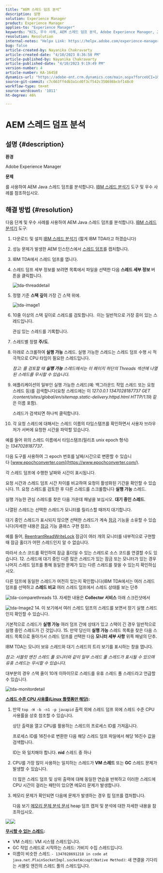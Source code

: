 ```yaml
---
title: “AEM 스레드 덤프 분석”
description: 설명
solution: Experience Manager
product: Experience Manager
applies-to: "Experience Manager"
keywords: "KCS, 우수 사례, AEM 스레드 덤프 분석, Adobe Experience Manager, Java, IBM 스레드 분석기"
resolution: Resolution
internal-notes: "Helpx Link: https://helpx.adobe.com/experience-manager/kb/thread-dump-analysis.html"
bug: false
article-created-by: Nayanika Chakravarty
article-created-date: "4/10/2023 8:36:58 PM"
article-published-by: Nayanika Chakravarty
article-published-date: "4/10/2023 9:19:49 PM"
version-number: 4
article-number: KA-16458
dynamics-url: "https://adobe-ent.crm.dynamics.com/main.aspx?forceUCI=1&pagetype=entityrecord&etn=knowledgearticle&id=70f9ec69-dfd7-ed11-a7c7-6045bd006b3d"
source-git-commit: c7c063ff4db3a1cd0f3cf542c350698bcbf148c0
workflow-type: tm+mt
source-wordcount: '1011'
ht-degree: 46%

---
```


# AEM 스레드 덤프 분석

## 설명 {#description}


<b>환경</b>

Adobe Experience Manager

<b>문제</b>

를 사용하여 AEM Java 스레드 덤프를 분석합니다. [IBM 스레드 분석기](https://www.ibm.com/support/pages/ibm-thread-and-monitor-dump-analyzer-java-tmda) 도구 및 우수 사례를 참조하십시오.


## 해결 방법 {#resolution}


다음 단계 및 우수 사례를 사용하여 AEM Java 스레드 덤프를 분석합니다. [IBM 스레드 분석기](https://www.ibm.com/support/pages/ibm-thread-and-monitor-dump-analyzer-java-tmda) 도구:

1. 다운로드 및 설치 [IBM 스레드 분석기](https://www.ibm.com/support/pages/ibm-thread-and-monitor-dump-analyzer-java-tmda) (짧게 IBM TDA라고 하겠습니다)
2. 성능 문제가 발생한 AEM 인스턴스에서 [스레드 덤프](https://helpx.adobe.com/experience-manager/kb/thread-dumps-collection-analysis.html)를 캡처합니다.
3. IBM TDA에서 스레드 덤프를 엽니다.
4. 스레드 덤프 세부 정보를 보려면 목록에서 파일을 선택한 다음 <b>스레드 세부 정보</b> 버튼을 클릭합니다.

   ![tda-threaddetail](https://helpx.adobe.com/content/dam/help/en/experience-manager/kb/thread-dump-analysis/_jcr_content/main-pars/image_1587732783/tda-threaddetail.png "tda-threaddetail")
5. 정렬 기준 <b>스택 깊이</b> 가장 긴 스택 위에.

   ![tda-image1](https://helpx.adobe.com/content/dam/help/en/experience-manager/kb/thread-dump-analysis/_jcr_content/main-pars/image/tda-image1.png)
6. 10줄 이상의 스택 깊이로 스레드를 검토합니다.  이는 일반적으로 가장 흥미 있는 스레드입니다.

   관심 있는 스레드를 기록합니다.
7. 스레드별 정렬 <b>주/도</b>.
8. 아래로 스크롤하여 <b>실행 가능</b> 스레드. 실행 가능한 스레드는 스레드 덤프 수행 시 적극적으로 CPU 타임이 필요한 스레드입니다.

   *참고: 를 검토할 때 <b>실행 가능</b> 스레드에서는 이 페이지 하단의 Threads 섹션에 나열된 스레드를 무시할 수 있습니다.*


9. 애플리케이션의 일부인 실행 가능한 스레드(예: 백그라운드 작업 스레드 또는 요청 스레드 등)를 검색합니다(요청 스레드에는 이 *127.0.0.1 1347028187737 GET /content/sites/global/en/sitemap.static-delivery.httpd.html HTTP/1.1*&#x200B;와 같은 이름 포함).

   스레드가 검색되면 하나씩 클릭합니다.
10. 각 요청 스레드에 대해서는 스레드 이름의 타임스탬프를 확인하면서 사용자 브라우저가 서버에 요청한 시간을 파악할 있습니다.

   예를 들어 위의 스레드 이름에서 타임스탬프(밀리초 unix epoch 형식)는 *1347028187737*.

   다음 도구를 사용하여 그 epoch 번호를 날짜/시간으로 변환할 수 있습니다 [www.epochconverter.com](https://www.epochconverter.com/).

   각 스레드 덤프에 수행한 날짜와 시간이 표시됩니다.

   요청 시간과 스레드 덤프 시간 차이를 비교하여 요청이 활성화된 기간을 확인할 수 있습니다.
11. 요청 스레드를 검토한 후 다른 스레드를 스크롤합니다 <b>실행 가능</b> 스레드.

   실행 가능한 관심 스레드를 찾은 다음 가운데 패널을 보십시오. <b>대기 중인 스레드</b>.

   나열된 스레드는 선택한 스레드가 모니터를 릴리스할 때까지 대기합니다.

   대기 중인 스레드가 표시되지 않으면 선택한 스레드가 계속 [잠금](https://docs.oracle.com/javase/1.5.0/docs/api/java/util/concurrent/locks/Lock.html) 기능을 소유할 수 있습니다(자세한 내용은 [잠금](https://docs.oracle.com/javase/1.5.0/docs/api/java/util/concurrent/locks/Lock.html) 기능 클래스 구현 참조).

   예를 들어, [ReentrantReadWriteLock](https://docs.oracle.com/javase/1.5.0/docs/api/java/util/concurrent/locks/ReentrantReadWriteLock.html) 잠금이 여러 개의 모니터를 내부적으로 구현할 때 잠금 홀더가 어떤 스레드인지 알 수 없습니다.

   따라서 소스 코드를 확인하여 잠금 홀더일 수 있는 스레드로 소스 코드를 연결할 수도 있습니다.
12. 스레드에 대기 중인 다른 많은 스레드가 있는 잠금 또는 모니터가 있는 경우 나머지 스레드 덤프를 통해 동일한 문제가 있는 다른 스레드를 찾을 수 있는지 확인하십시오.

   다른 덤프에 동일한 스레드가 여전히 있는지 확인합니다(IBM TDA에서는 여러 스레드 덤프를 선택하고 <b>스레드 비교</b> 여러 스레드 덤프에서 스레드 상태를 보는 단추

   ![tda-comparethreads](https://helpx.adobe.com/content/dam/help/en/experience-manager/kb/thread-dump-analysis/_jcr_content/main-pars/image_1159496390/tda-comparethreads.png)
13. 자세한 내용은 <b>Collector 서비스</b> 아래 스크린샷에서

   ![tda-Image2](https://helpx.adobe.com/content/dam/help/en/experience-manager/kb/thread-dump-analysis/_jcr_content/main-pars/image_1730877898/tda-Image2.png)
14. 이 보기에서 여러 스레드 덤프의 스레드를 보면서 장기 실행 스레드인지 확인할 수 있습니다.

   기본적으로 스레드가 <b>실행 가능</b> 여러 덤프 간에 상태가 있고 스택이 긴 경우 일반적으로 실행 중인 스레드가 긴 것입니다.
15. 만약 당신이 <b>실행 가능</b> 스레드 목록을 찾은 다음 스레드 목록으로 돌아가서 스레드 덤프를 선택한 다음 <b>모니터 세부 사항</b> 위쪽 패널의 단추.

   IBM TDA는 모니터 보유 스레드와 대기 스레드의 트리 보기를 표시하는 창을 엽니다.

   *참고: 서블릿 엔진 스레드 풀 모니터와 같이 일부 스레드 풀 스레드가 표시될 수 있으며 유휴 스레드는 무시할 수 있습니다.*

   대부분의 경우 스택 줄이 10개 이하이므로 스레드를 유휴 스레드 풀 스레드라고 언급할 수 있습니다.

   ![tda-monitordetail](https://helpx.adobe.com/content/dam/help/en/experience-manager/kb/thread-dump-analysis/_jcr_content/main-pars/image_1106466084/tda-monitordetail.png)




<u><b>스레드 수준 CPU 사용률(Linux 플랫폼만 해당)</b></u><b>:</b>

1. 만약 `top -H -b -n1 -p javapid` 출력 외에 스레드 덤프 외에 스레드 수준 CPU 사용률을 상호 참조할 수 있습니다.

   상단 출력을 열고 CPU를 활용하는 스레드의 프로세스 ID를 가져옵니다.

   프로세스 ID를 16진수로 변환한 다음 해당 스레드 덤프 파일에서 해당 16진수 값을 검색합니다.

   ID는 와 일치해야 합니다. <b>nid</b> 스레드 중 하나
2. CPU를 가장 많이 사용하는 일치하는 스레드가 <b>VM 스레드</b> 또는 <b>GC</b> 스레드 문제가 발생할 수 있습니다.

   더 많은 스레드 덤프 및 상위 출력에 대해 동일한 연습을 반복하고 이러한 스레드에 CPU 시간이 걸리는 패턴이 있으면 메모리 문제가 발생합니다.
3. 메모리 문제가 확인되면 다음에 문제가 발생하는 경우 힙 덤프를 캡처합니다.

   다음 보기 [메모리 문제 분석 문서](https://experienceleague.adobe.com/docs/experience-cloud-kcs/kbarticles/KA-17482.html?lang=en) heap 덤프 캡처 및 분석에 대한 자세한 내용을 참조하십시오.


![](https://helpx.adobe.com/libs/cq/ui/resources/0.gif)![](https://helpx.adobe.com/libs/cq/ui/resources/0.gif)

<b><u>무시할 수 있는 스레드</u>:</b>

- VM 스레드: VM 시스템 스레드입니다.
- GC 작업 스레드로 시작하는 스레드: 가비지 수집 스레드입니다.
- 이름이 비슷한 스레드 `- 1347028691218 in code at java.net.PlainSocketImpl.socketAccept(Native Method)`: 새 연결을 기다리는 서블릿 엔진의 스레드 풀의 스레드입니다.

